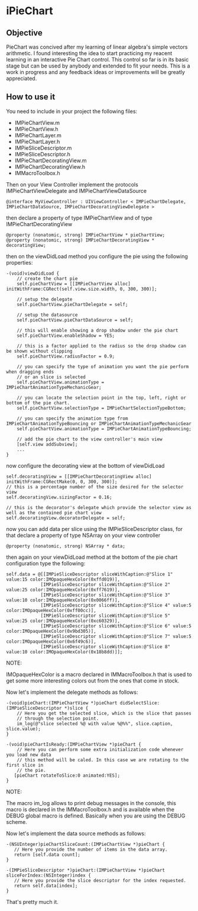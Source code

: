 iPieChart
==============

Objective
--------------
PieChart was concived after my learning of linear algebra's simple vectors arithmetic. I found interesting the idea to start practicing my reacent learning in an interactive Pie Chart control. This control so far is in its basic stage but can be used by anybody and extended to fit your needs. This is a work in progress and any feedback ideas or improvements will be greatly appreciated.

How to use it
--------------
You need to include in your project the following files:

- IMPieChartView.m
- IMPieChartView.h
- IMPieChartLayer.m
- IMPieChartLayer.h
- IMPieSliceDescriptor.m
- IMPieSliceDescriptor.h
- IMPieChartDecoratingView.m
- IMPieChartDecoratingView.h
- IMMacroToolbox.h

Then on your View Controller implement the protocols IMPieChartViewDelegate and IMPieChartViewDataSource

	@interface MyViewController : UIViewController < IMPieChartDelegate, IMPieChartDataSource, IMPieChartDecoratingViewDelegate >

then declare a property of type IMPieChartView and of type IMPieChartDecoratingView

	@property (nonatomic, strong) IMPieChartView * pieChartView;
	@property (nonatomic, strong) IMPieChartDecoratingView * decoratingView;

then on the viewDidLoad method you configure the pie using the following properties:

    -(void)viewDidLoad {
		// create the chart pie
		self.pieChartView = [[IMPieChartView alloc] initWithFrame:CGRect(self.view.size.width, 0, 300, 300)];
	
	    // setup the delegate 
	    self.pieChartView.pieChartDelegate = self;
	
		// setup the datasource
	    self.pieChartView.pieChartDataSource = self;
	
		// this will enable showing a drop shadow under the pie chart
	    self.pieChartView.enableShadow = YES;
	
		// this is a factor applied to the radius so the drop shadow can be shown without clipping
	    self.pieChartView.radiusFactor = 0.9;
	
		// you can specify the type of animation you want the pie perform when dragging ends
		// or an slice is selected
	    self.pieChartView.animationType = IMPieChartAnimationTypeMechanicGear;
	
		// you can locate the selection point in the top, left, right or bottom of the pie chart.
	    self.pieChartView.selectionType = IMPieChartSelectionTypeBottom;
	    
	    // you can specify the animation type from IMPieChartAnimationTypeBouncing or IMPieChartAnimationTypeMechanicGear
	    self.pieChartView.animationType = IMPieChartAnimationTypeBouncing;
		
		// add the pie chart to the view controller's main view
		[self.view addSubview];
		...
	}	

now configure the decorating view at the bottom of viewDidLoad


	self.decoratingView = [[IMPieChartDecoratingView alloc] initWithFrame:CGRectMake(0, 0, 300, 300)];
	// this is a percentage number of the size desired for the selector view
	self.decoratingView.sizingFactor = 0.16;
	
	// this is the decorator's delegate which provide the selector view as well as the contained pie chart view
	self.decoratingView.decoratorDelegate = self;


now you can add data per slice using the IMPieSliceDescriptor class, for that declare a property of type NSArray on your view controller

	@property (nonatomic, strong) NSArray * data;

then again on your viewDidLoad method at the bottom of the pie chart configuration type the following:

	self.data = @[[IMPieSliceDescriptor sliceWithCaption:@"Slice 1" value:15 color:IMOpaqueHexColor(0xffd019)],
                 [IMPieSliceDescriptor sliceWithCaption:@"Slice 2" value:25 color:IMOpaqueHexColor(0xff7619)],
                 [IMPieSliceDescriptor sliceWithCaption:@"Slice 3" value:10 color:IMOpaqueHexColor(0x0066ff)],
                 [IMPieSliceDescriptor sliceWithCaption:@"Slice 4" value:5 color:IMOpaqueHexColor(0xff00cc)],
                 [IMPieSliceDescriptor sliceWithCaption:@"Slice 5" value:25 color:IMOpaqueHexColor(0xc60329)],
                 [IMPieSliceDescriptor sliceWithCaption:@"Slice 6" value:5 color:IMOpaqueHexColor(0x9bd305)],
                 [IMPieSliceDescriptor sliceWithCaption:@"Slice 7" value:5 color:IMOpaqueHexColor(0x6f49c6)],
                 [IMPieSliceDescriptor sliceWithCaption:@"Slice 8" value:10 color:IMOpaqueHexColor(0x18b8dd)]];

NOTE:

IMOpaqueHexColor is a macro declared in IMMacroToolbox.h that is used to get some more interesting colors out from the ones that come in stock.

Now let's implement the delegate methods as follows:

	-(void)pieChart:(IMPieChartView *)pieChart didSelectSlice:(IMPieSliceDescriptor *)slice {
		// Here you get the selected slice, which is the slice that passes 
		// through the selection point.
		im_log(@"slice selected %@ with value %@%%", slice.caption, slice.value);
	}
	
	-(void)pieChartIsReady:(IMPieChartView *)pieChart {
		// Here you can perform some extra initialization code whenever you load new data 
		// this method will be caled. In this case we are rotating to the first slice in 
		// the pie.
	   [pieChart rotateToSlice:0 animated:YES];
	}

NOTE:

The macro im_log allows to print debug messages in the console, this macro is declared in the IMMacroToolbox.h and is available when the DEBUG global macro is defined. Basically when you are using the DEBUG scheme.

Now let's implement the data source methods as follows:

	-(NSUInteger)pieChartSliceCount:(IMPieChartView *)pieChart {
	   // Here you provide the number of items in the data array.
	   return [self.data count];
	}
	
	-(IMPieSliceDescriptor *)pieChart:(IMPieChartView *)pieChart sliceForIndex:(NSInteger)index {
	   // Here you provide the slice descriptor for the index requested.
	   return self.data[index];
	}

That's pretty much it.
